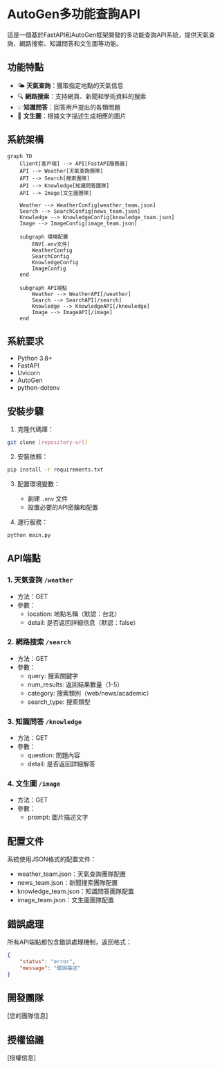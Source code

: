 # AutoGen多功能查詢API

這是一個基於FastAPI和AutoGen框架開發的多功能查詢API系統，提供天氣查詢、網路搜索、知識問答和文生圖等功能。

## 功能特點

- 🌤️ **天氣查詢**：獲取指定地點的天氣信息
- 🔍 **網路搜索**：支持網頁、新聞和學術資料的搜索
- 💡 **知識問答**：回答用戶提出的各類問題
- 🎨 **文生圖**：根據文字描述生成相應的圖片

## 系統架構

```mermaid
graph TD
    Client[客戶端] --> API[FastAPI服務器]
    API --> Weather[天氣查詢團隊]
    API --> Search[搜索團隊]
    API --> Knowledge[知識問答團隊]
    API --> Image[文生圖團隊]
    
    Weather --> WeatherConfig[weather_team.json]
    Search --> SearchConfig[news_team.json]
    Knowledge --> KnowledgeConfig[knowledge_team.json]
    Image --> ImageConfig[image_team.json]
    
    subgraph 環境配置
        ENV[.env文件]
        WeatherConfig
        SearchConfig
        KnowledgeConfig
        ImageConfig
    end
    
    subgraph API端點
        Weather --> WeatherAPI[/weather]
        Search --> SearchAPI[/search]
        Knowledge --> KnowledgeAPI[/knowledge]
        Image --> ImageAPI[/image]
    end
```

## 系統要求

- Python 3.8+
- FastAPI
- Uvicorn
- AutoGen
- python-dotenv

## 安裝步驟

1. 克隆代碼庫：
```bash
git clone [repository-url]
```

2. 安裝依賴：
```bash
pip install -r requirements.txt
```

3. 配置環境變數：
   - 創建 `.env` 文件
   - 設置必要的API密鑰和配置

4. 運行服務：
```bash
python main.py
```

## API端點

### 1. 天氣查詢 `/weather`
- 方法：GET
- 參數：
  - location: 地點名稱（默認：台北）
  - detail: 是否返回詳細信息（默認：false）

### 2. 網路搜索 `/search`
- 方法：GET
- 參數：
  - query: 搜索關鍵字
  - num_results: 返回結果數量（1-5）
  - category: 搜索類別（web/news/academic）
  - search_type: 搜索類型

### 3. 知識問答 `/knowledge`
- 方法：GET
- 參數：
  - question: 問題內容
  - detail: 是否返回詳細解答

### 4. 文生圖 `/image`
- 方法：GET
- 參數：
  - prompt: 圖片描述文字

## 配置文件

系統使用JSON格式的配置文件：
- weather_team.json：天氣查詢團隊配置
- news_team.json：新聞搜索團隊配置
- knowledge_team.json：知識問答團隊配置
- image_team.json：文生圖團隊配置

## 錯誤處理

所有API端點都包含錯誤處理機制，返回格式：
```json
{
    "status": "error",
    "message": "錯誤描述"
}
```

## 開發團隊

[您的團隊信息]

## 授權協議

[授權信息] 